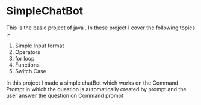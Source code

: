 # SimpleChatBot
This is the basic project of java . In these project I cover the following topics :-
1. Simple Input format 
2. Operators 
3. for loop
4. Functions
5. Switch Case

In this project I made a simple chatBot which works on the Command Prompt in which the question is automatically created by prompt and the user answer the question on Command prompt
